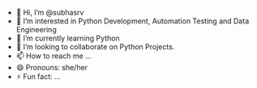 - 👋 Hi, I’m @subhasrv
- 👀 I’m interested in Python Development, Automation Testing and Data Engineering
- 🌱 I’m currently learning Python
- 💞️ I’m looking to collaborate on Python Projects.
- 📫 How to reach me ...
- 😄 Pronouns: she/her
- ⚡ Fun fact: ...

<!---
subhasrv/subhasrv is a ✨ special ✨ repository because its `README.md` (this file) appears on your GitHub profile.
You can click the Preview link to take a look at your changes.
--->
